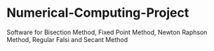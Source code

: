 # Numerical-Computing-Project
Software for Bisection Method, Fixed Point Method, Newton Raphson Method, Regular Falsi and Secant Method
